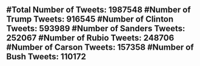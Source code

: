 #Total Number of Tweets: 1987548 
#Number of Trump Tweets: 916545
#Number of Clinton Tweets: 593989
#Number of Sanders Tweets: 252067
#Number of Rubio Tweets: 248706
#Number of Carson Tweets: 157358
#Number of Bush Tweets: 110172
---
